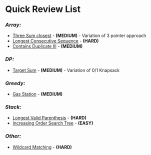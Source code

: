 # **Quick Review List**

### _**Array:**_
* [Three Sum closest](array/ThreeSumClosest.java) - **(MEDIUM)** - Variation of 3 pointer approach
* [Longest Consecutive Sequence](array/LongestConsecutiveSequence.java) - **(HARD)**
* [Contains Duplicate III](array/ContainsDuplicateIII.java) - **(MEDIUM)**

### _**DP:**_
* [Target Sum](dp/TargetSum.java) - **(MEDIUM)** - Variation of 0/1 Knapsack

### _**Greedy:**_
* [Gas Station](greedy/GasStation.java) - **(MEDIUM)**

### _**Stack:**_
* [Longest Valid Parenthesis](stack/LongestValidParenthesis.java) - **(HARD)**
* [Increasing Order Search Tree](stack/IncreasingOrderSearchTree.java) - **(EASY)**

### _**Other:**_
* [Wildcard Matching](others/WildcardMatching.java) - **(HARD)**
